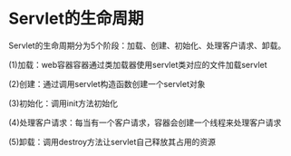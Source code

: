 # Servlet的生命周期

Servlet的生命周期分为5个阶段：加载、创建、初始化、处理客户请求、卸载。

(1)加载：web容器容器通过类加载器使用servlet类对应的文件加载servlet

(2)创建：通过调用servlet构造函数创建一个servlet对象

(3)初始化：调用init方法初始化

(4)处理客户请求：每当有一个客户请求，容器会创建一个线程来处理客户请求

(5)卸载：调用destroy方法让servlet自己释放其占用的资源

